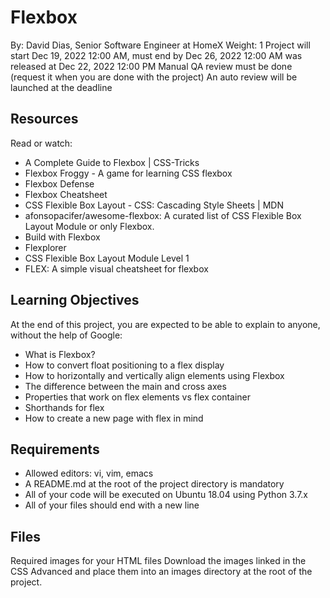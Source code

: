 # Flexbox
 By: David Dias, Senior Software Engineer at HomeX
 Weight: 1
 Project will start Dec 19, 2022 12:00 AM, must end by Dec 26, 2022 12:00 AM
 was released at Dec 22, 2022 12:00 PM
 Manual QA review must be done (request it when you are done with the project)
 An auto review will be launched at the deadline


## Resources
Read or watch:

* A Complete Guide to Flexbox | CSS-Tricks
* Flexbox Froggy - A game for learning CSS flexbox
* Flexbox Defense
* Flexbox Cheatsheet
* CSS Flexible Box Layout - CSS: Cascading Style Sheets | MDN
* afonsopacifer/awesome-flexbox: A curated list of CSS Flexible Box Layout Module or only Flexbox.
* Build with Flexbox
* Flexplorer
* CSS Flexible Box Layout Module Level 1
* FLEX: A simple visual cheatsheet for flexbox

## Learning Objectives
At the end of this project, you are expected to be able to explain to anyone, without the help of Google:

* What is Flexbox?
* How to convert float positioning to a flex display
* How to horizontally and vertically align elements using Flexbox
* The difference between the main and cross axes
* Properties that work on flex elements vs flex container
* Shorthands for flex
* How to create a new page with flex in mind

## Requirements
* Allowed editors: vi, vim, emacs
* A README.md at the root of the project directory is mandatory
* All of your code will be executed on Ubuntu 18.04 using Python 3.7.x
* All of your files should end with a new line

## Files
Required images for your HTML files
Download the images linked in the CSS Advanced and place them into an images directory at the root of the project.